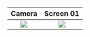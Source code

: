 Camera             |  Screen 01
:-------------------------:|:-------------------------:
![](https://i.imgur.com/WaqOaoc.png)  |  ![](https://i.imgur.com/LhRJWBX.png)
